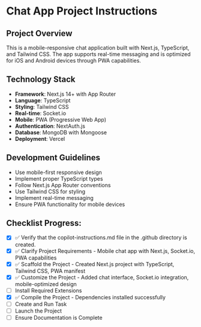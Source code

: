 # Chat App Project Instructions

## Project Overview
This is a mobile-responsive chat application built with Next.js, TypeScript, and Tailwind CSS. The app supports real-time messaging and is optimized for iOS and Android devices through PWA capabilities.

## Technology Stack
- **Framework**: Next.js 14+ with App Router
- **Language**: TypeScript
- **Styling**: Tailwind CSS
- **Real-time**: Socket.io
- **Mobile**: PWA (Progressive Web App)
- **Authentication**: NextAuth.js
- **Database**: MongoDB with Mongoose
- **Deployment**: Vercel

## Development Guidelines
- Use mobile-first responsive design
- Implement proper TypeScript types
- Follow Next.js App Router conventions
- Use Tailwind CSS for styling
- Implement real-time messaging
- Ensure PWA functionality for mobile devices

## Checklist Progress:
- [x] ✅ Verify that the copilot-instructions.md file in the .github directory is created.
- [x] ✅ Clarify Project Requirements - Mobile chat app with Next.js, Socket.io, PWA capabilities
- [x] ✅ Scaffold the Project - Created Next.js project with TypeScript, Tailwind CSS, PWA manifest
- [x] ✅ Customize the Project - Added chat interface, Socket.io integration, mobile-optimized design
- [ ] Install Required Extensions
- [x] ✅ Compile the Project - Dependencies installed successfully
- [ ] Create and Run Task
- [ ] Launch the Project
- [ ] Ensure Documentation is Complete